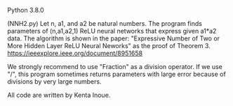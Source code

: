 Python 3.8.0

(NNH2.py)
Let n, a1, and a2 be natural numbers.
The program finds parameters of (n,a1,a2,1) ReLU neural networks that express given a1*a2 data.
The algorithm is shown in the paper: "Expressive Number of Two or More Hidden Layer ReLU Neural Neworks" as the proof of Theorem 3.
https://ieeexplore.ieee.org/document/8951658

We strongly recommend to use "Fraction" as a division operator.
If we use "/", this program sometimes returns parameters with large error because of divisions by very large numbers.


All code are written by Kenta Inoue.
